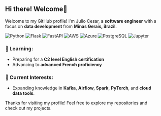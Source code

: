 ## Hi there! Welcome👋

Welcome to my GitHub profile! I'm Julio Cesar, a **software engineer** with a focus on **data development** from **Minas Gerais, Brazil**.

![Python](https://img.shields.io/badge/Python-%233776AB.svg?style=for-the-badge&logo=python&logoColor=white)
![Flask](https://img.shields.io/badge/Flask-%23000000.svg?style=for-the-badge&logo=flask&logoColor=white)
![FastAPI](https://img.shields.io/badge/FastAPI-%23009688.svg?style=for-the-badge&logo=fastapi&logoColor=white)
![AWS](https://img.shields.io/badge/AWS-%23FF9900.svg?style=for-the-badge&logo=amazonaws&logoColor=white)
![Azure](https://img.shields.io/badge/Azure-%230072C6.svg?style=for-the-badge&logo=microsoftazure&logoColor=white)
![PostgreSQL](https://img.shields.io/badge/PostgreSQL-%23336791.svg?style=for-the-badge&logo=postgresql&logoColor=white)
![Jupyter](https://img.shields.io/badge/Jupyter-%23F37626.svg?style=for-the-badge&logo=jupyter&logoColor=white)

### 🌿 Learning:
- Preparing for a **C2 level English certification**
- Advancing to **advanced French proficiency**

### 🚀 Current Interests:
- Expanding knowledge in **Kafka**, **Airflow**, **Spark**, **PyTorch**, and **cloud data tools**.

Thanks for visiting my profile! Feel free to explore my repositories and check out my projects.

